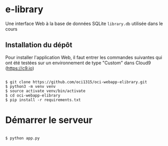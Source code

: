 # e-library

Une interface Web à la base de données SQLite `library.db` utilisée dans le cours

## Installation du dépôt
 
Pour installer l'application Web, il faut entrer les commandes suivantes qui ont
été testées sur un environnement de type "Custom" dans Cloud9 (https://c9.io)

```{bash}

$ git clone https://github.com/oci1315/oci-webapp-elibrary.git
$ python3 -m venv venv
$ source activate venv/bin/activate
$ cd oci-webapp-elibrary
$ pip install -r requirements.txt

```

# Démarrer le serveur 

```{bash}

$ python app.py

```